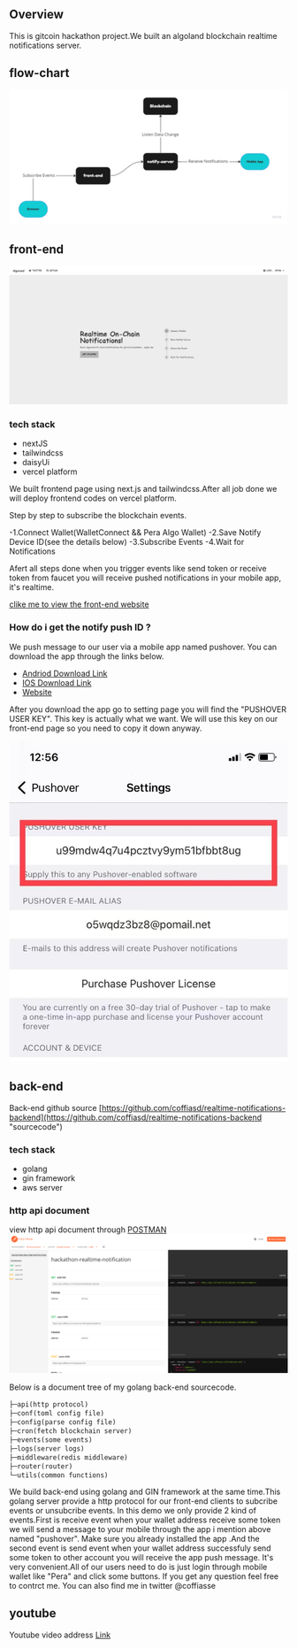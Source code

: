 ## Overview

This is gitcoin hackathon project.We built an algoland blockchain realtime notifications server.

## flow-chart

![alt Flowchart](public/Flowchart.jpg "Flowchart")

## front-end

![alt Flowchart](public/Frontend.png "Flowchart")

### tech stack

- nextJS
- tailwindcss
- daisyUi
- vercel platform

We built frontend page using next.js and tailwindcss.After all job done we will deploy frontend codes on vercel platform.

Step by step to subscribe the blockchain events.

-1.Connect Wallet(WalletConnect && Pera Algo Wallet)
-2.Save Notify Device ID(see the details below)
-3.Subscribe Events
-4.Wait for Notifications

Afert all steps done when you trigger events like send token or receive token from faucet you will receive pushed notifications in your mobile app, it's realtime.

[clike me to view the front-end website](https://realtime-notifications-frontend.vercel.app/ "subscribe")

### How do i get the notify push ID ?

We push message to our user via a mobile app named pushover.
You can download the app through the links below.

- [Andriod Download Link](https://play.google.com/store/apps/details?id=net.superblock.pushover)
- [IOS Download Link](https://apps.apple.com/us/app/pushover-notifications/id506088175?ls=1)
- [Website](https://pushover.net/)

After you download the app go to setting page you will find the "PUSHOVER USER KEY".
This key is actually what we want.
We will use this key on our front-end page so you need to copy it down anyway.

![alt PUSHID](public/PushId.jpg "PUSHID")

## back-end

Back-end github source [https://github.com/coffiasd/realtime-notifications-backend](https://github.com/coffiasd/realtime-notifications-backend "sourcecode")

### tech stack

- golang
- gin framework
- aws server

### http api document

view http api document through [POSTMAN](https://documenter.getpostman.com/view/151598/2s847MpA2X "postman")
![alt postman](public/postman.png "PUSpostmanHID")

Below is a document tree of my golang back-end sourcecode.

```
├─api(http protocol)
├─conf(toml config file)
├─config(parse config file)
├─cron(fetch blockchain server)
├─events(some events)
├─logs(server logs)
├─middleware(redis middleware)
├─router(router)
└─utils(common functions)
```

We build back-end using golang and GIN framework at the same time.This golang server provide a http protocol for our front-end clients to subcribe events or unsubcribe events.
In this demo we only provide 2 kind of events.First is receive event when your wallet address receive some token we will send a message to your mobile through the app i mention above named "pushover". Make sure you already installed the app .And the second event is send event when your wallet address successfuly send some token to other account you will receive the app push message.
It's very convenient.All of our users need to do is just login through mobile wallet like "Pera" and click some buttons.
If you get any question feel free to contrct me. You can also find me in twitter @coffiasse

## youtube

Youtube video address [Link](https://www.youtube.com/watch?v=J_2g5045Tao&ab_channel=ayden-hackathon "sourcecode")

